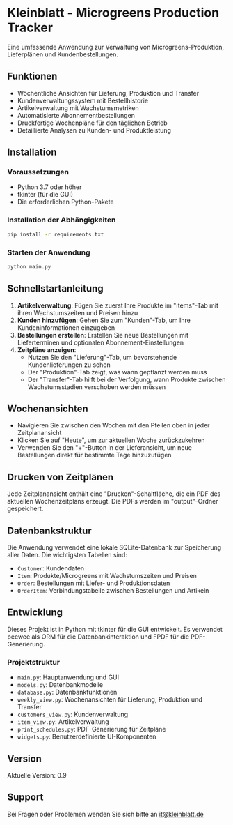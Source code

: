 # Kleinblatt - Microgreens Production Tracker

Eine umfassende Anwendung zur Verwaltung von Microgreens-Produktion, Lieferplänen und Kundenbestellungen.

## Funktionen
- Wöchentliche Ansichten für Lieferung, Produktion und Transfer
- Kundenverwaltungssystem mit Bestellhistorie
- Artikelverwaltung mit Wachstumsmetriken
- Automatisierte Abonnementbestellungen
- Druckfertige Wochenpläne für den täglichen Betrieb
- Detaillierte Analysen zu Kunden- und Produktleistung

## Installation

### Voraussetzungen
- Python 3.7 oder höher
- tkinter (für die GUI)
- Die erforderlichen Python-Pakete

### Installation der Abhängigkeiten
```bash
pip install -r requirements.txt
```

### Starten der Anwendung
```bash
python main.py
```

## Schnellstartanleitung
1. **Artikelverwaltung**: Fügen Sie zuerst Ihre Produkte im "Items"-Tab mit ihren Wachstumszeiten und Preisen hinzu
2. **Kunden hinzufügen**: Gehen Sie zum "Kunden"-Tab, um Ihre Kundeninformationen einzugeben
3. **Bestellungen erstellen**: Erstellen Sie neue Bestellungen mit Lieferterminen und optionalen Abonnement-Einstellungen
4. **Zeitpläne anzeigen**:
   - Nutzen Sie den "Lieferung"-Tab, um bevorstehende Kundenlieferungen zu sehen
   - Der "Produktion"-Tab zeigt, was wann gepflanzt werden muss
   - Der "Transfer"-Tab hilft bei der Verfolgung, wann Produkte zwischen Wachstumsstadien verschoben werden müssen

## Wochenansichten
- Navigieren Sie zwischen den Wochen mit den Pfeilen oben in jeder Zeitplanansicht
- Klicken Sie auf "Heute", um zur aktuellen Woche zurückzukehren
- Verwenden Sie den "+"-Button in der Lieferansicht, um neue Bestellungen direkt für bestimmte Tage hinzuzufügen

## Drucken von Zeitplänen
Jede Zeitplanansicht enthält eine "Drucken"-Schaltfläche, die ein PDF des aktuellen Wochenzeitplans erzeugt. Die PDFs werden im "output"-Ordner gespeichert.

## Datenbankstruktur
Die Anwendung verwendet eine lokale SQLite-Datenbank zur Speicherung aller Daten. Die wichtigsten Tabellen sind:
- `Customer`: Kundendaten
- `Item`: Produkte/Microgreens mit Wachstumszeiten und Preisen
- `Order`: Bestellungen mit Liefer- und Produktionsdaten
- `OrderItem`: Verbindungstabelle zwischen Bestellungen und Artikeln

## Entwicklung
Dieses Projekt ist in Python mit tkinter für die GUI entwickelt. Es verwendet peewee als ORM für die Datenbankinteraktion und FPDF für die PDF-Generierung.

### Projektstruktur
- `main.py`: Hauptanwendung und GUI
- `models.py`: Datenbankmodelle
- `database.py`: Datenbankfunktionen
- `weekly_view.py`: Wochenansichten für Lieferung, Produktion und Transfer
- `customers_view.py`: Kundenverwaltung
- `item_view.py`: Artikelverwaltung
- `print_schedules.py`: PDF-Generierung für Zeitpläne
- `widgets.py`: Benutzerdefinierte UI-Komponenten

## Version
Aktuelle Version: 0.9

## Support
Bei Fragen oder Problemen wenden Sie sich bitte an it@kleinblatt.de